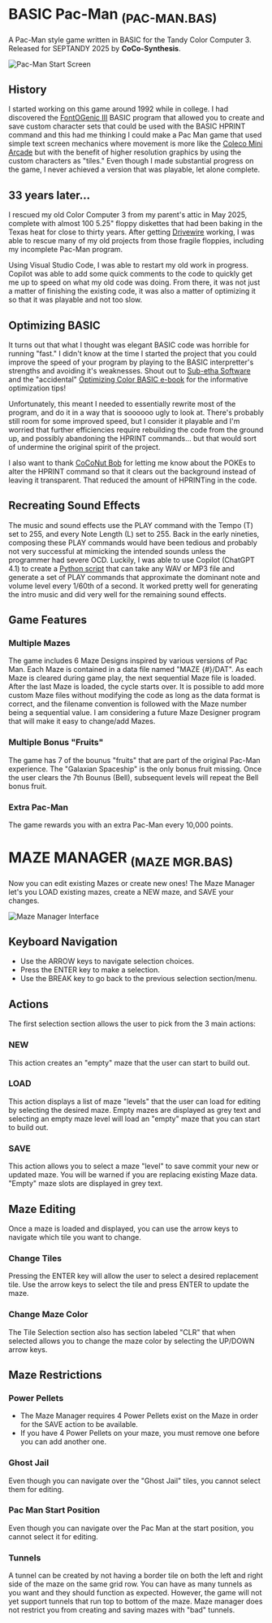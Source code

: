 # BASIC Pac-Man <sub>(PAC-MAN.BAS)</sub>

A Pac-Man style game written in BASIC for the Tandy Color Computer 3.
Released for SEPTANDY 2025 by **CoCo-Synthesis**.

![Pac-Man Start Screen](Ready%20Screenshot.jpg)

## History

I started working on this game around 1992 while in college.  I had discovered the [FontOGenic III](https://colorcomputerarchive.com/repo/Disks/Applications/Fontogenic%203%20%28Todd%20Knudsen%29%20%28Coco%203%29.zip) BASIC program that allowed you to create and save custom character sets that could be used with the BASIC HPRINT command and this had me thinking I could make a Pac Man game that used simple text screen mechanics where movement is more like the [Coleco Mini Arcade](https://itizso.itch.io/coleco-pacman) but with the benefit of higher resolution graphics by using the custom characters as "tiles." Even though I made substantial progress on the game, I never achieved a version that was playable, let alone complete.

## 33 years later...

I rescued my old Color Computer 3 from my parent's attic in May 2025, complete with almost 100 5.25" floppy diskettes that had been baking in the Texas heat for close to thirty years.  After getting [Drivewire](https://www.cocopedia.com/wiki/index.php/Getting_Started_with_DriveWire) working, I was able to rescue many of my old projects from those fragile floppies, including my incomplete Pac-Man program.

Using Visual Studio Code, I was able to restart my old work in progress.  Copilot was able to add some quick comments to the code to quickly get me up to speed on what my old code was doing.  From there, it was not just a matter of finishing the existing code, it was also a matter of optimizing it so that it was playable and not too slow.

## Optimizing BASIC

It turns out that what I thought was elegant BASIC code was horrible for running "fast."  I didn't know at the time I started the project that you could improve the speed of your program by playing to the BASIC interpretter's strengths and avoiding it's weaknesses.  Shout out to [Sub-etha Software](https://subethasoftware.com/) and the "accidental" [Optimizing Color BASIC e-book](https://colorcomputerarchive.com/repo/Documents/Books/Optimizing%20Color%20BASIC%20(Allen%20C.%20Huffman).pdf) for the informative optimization tips!

Unfortunately, this meant I needed to essentially rewrite most of the program, and do it in a way that is soooooo ugly to look at.  There's probably still room for some improved speed, but I consider it playable and I'm worried that further efficiencies require rebuilding the code from the ground up, and possibly abandoning the HPRINT commands... but that would sort of undermine the original spirit of the project. 

I also want to thank [CoCoNut Bob](https://www.youtube.com/@CoCoNutBob) for letting me know about the POKEs to alter the HPRINT command so that it clears out the background instead of leaving it transparent.  That reduced the amount of HPRINTing in the code.

## Recreating Sound Effects

The music and sound effects use the PLAY command with the Tempo (T) set to 255, and every Note Length (L) set to 255.  Back in the early nineties, composing these PLAY commands would have been tedious and probably not very successful at mimicking the intended sounds unless the programmer had severe OCD.  Luckily, I was able to use Copilot (ChatGPT 4.1) to create a [Python script](ConvertWav2Play.py) that can take any WAV or MP3 file and generate a set of PLAY commands that approximate the dominant note and volume level every 1/60th of a second.  It worked pretty well for generating the intro music and did very well for the remaining sound effects.

## Game Features

### Multiple Mazes
The game includes 6 Maze Designs inspired by various versions of Pac Man.  Each Maze is contained in a data file named "MAZE {#}/DAT".  As each Maze is cleared during game play, the next sequential Maze file is loaded.  After the last Maze is loaded, the cycle starts over.  It is possible to add more custom Maze files without modifying the code as long as the data format is correct, and the filename convention is followed with the Maze number being a sequential value.  I am considering a future Maze Designer program that will make it easy to change/add Mazes.

### Multiple Bonus "Fruits"
The game has 7 of the bounus "fruits" that are part of the original Pac-Man experience.  The "Galaxian Spaceship" is the only bonus fruit missing.  Once the user clears the 7th Bounus (Bell), subsequent levels will repeat the Bell bonus fruit.

### Extra Pac-Man
The game rewards you with an extra Pac-Man every 10,000 points.

# MAZE MANAGER <sub>(MAZE MGR.BAS)</sub>

Now you can edit existing Mazes or create new ones!  The Maze Manager let's you LOAD existing mazes, create a NEW maze, and SAVE your changes.

![Maze Manager Interface](Maze%20Manager%20Interface.png)

## Keyboard Navigation
- Use the ARROW keys to navigate selection choices.
- Press the ENTER key to make a selection.
- Use the BREAK key to go back to the previous selection section/menu.
## Actions
The first selection section allows the user to pick from the 3 main actions:
### NEW
This action creates an "empty" maze that the user can start to build out.
### LOAD
This action displays a list of maze "levels" that the user can load for editing by selecting the desired maze. Empty mazes are displayed as grey text and selecting an empty maze level will load an "empty" maze that you can start to build out.
### SAVE
This action allows you to select a maze "level" to save commit your new or updated maze.  You will be warned if you are replacing existing Maze data.  "Empty" maze slots are displayed in grey text.
## Maze Editing
Once a maze is loaded and displayed, you can use the arrow keys to navigate which tile you want to change.
### Change Tiles
Pressing the ENTER key will allow the user to select a desired replacement tile.  Use the arrow keys to select the tile and press ENTER to update the maze.
### Change Maze Color
The Tile Selection section also has section labeled "CLR" that when selected allows you to change the maze color by selecting the UP/DOWN arrow keys.
## Maze Restrictions
### Power Pellets
- The Maze Manager requires 4 Power Pellets exist on the Maze in order for the SAVE action to be available.
- If you have 4 Power Pellets on your maze, you must remove one before you can add another one.
### Ghost Jail
Even though you can navigate over the "Ghost Jail" tiles, you cannot select them for editing.
### Pac Man Start Position
Even though you can navigate over the Pac Man at the start position, you cannot select it for editing.
### Tunnels
A tunnel can be created by not having a border tile on both the left and right side of the maze on the same grid row.  You can have as many tunnels as you want and they should function as expected.  However, the game will not yet support tunnels that run top to bottom of the maze.  Maze manager does not restrict you from creating and saving mazes with "bad" tunnels.


